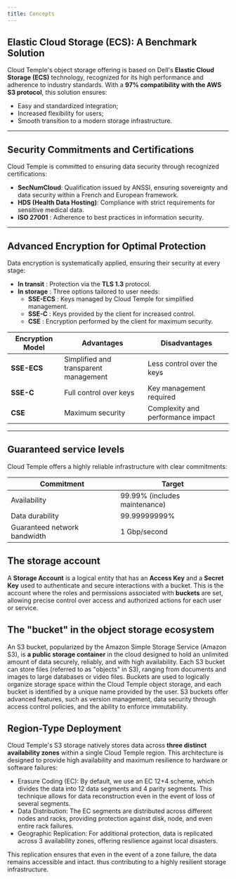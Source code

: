 ```yaml
---
title: Concepts
---
```


## Elastic Cloud Storage (ECS): A Benchmark Solution

Cloud Temple's object storage offering is based on Dell's __Elastic Cloud Storage (ECS)__ technology, recognized for its high performance and adherence to industry standards. With a **97% compatibility with the AWS S3 protocol**, this solution ensures:

- Easy and standardized integration;
- Increased flexibility for users;
- Smooth transition to a modern storage infrastructure.

---

## Security Commitments and Certifications

Cloud Temple is committed to ensuring data security through recognized certifications:

- **SecNumCloud**: Qualification issued by ANSSI, ensuring sovereignty and data security within a French and European framework.
- **HDS (Health Data Hosting)**: Compliance with strict requirements for sensitive medical data.
- **ISO 27001** : Adherence to best practices in information security.

---

## Advanced Encryption for Optimal Protection

Data encryption is systematically applied, ensuring their security at every stage:

- **In transit** : Protection via the __TLS 1.3__ protocol.
- **In storage** : Three options tailored to user needs:
  - **SSE-ECS** : Keys managed by Cloud Temple for simplified management.
  - **SSE-C** : Keys provided by the client for increased control.
  - **CSE** : Encryption performed by the client for maximum security.

| Encryption Model              | Advantages                             | Disadvantages                    |
| ----------------------------- | -------------------------------------- | -------------------------------- |
| **SSE-ECS**                  | Simplified and transparent management  | Less control over the keys       |
| **SSE-C**                    | Full control over keys            | Key management required       |
| **CSE**                      | Maximum security                  | Complexity and performance impact |

---

## Guaranteed service levels

Cloud Temple offers a highly reliable infrastructure with clear commitments:

| Commitment                     | Target                         |
| ------------------------------ | ------------------------------ |
| Availability                   | 99.99% (includes maintenance)  |
| Data durability                | 99.99999999%                   |
| Guaranteed network bandwidth   | 1 Gbp/second                   |

## The storage account

A **Storage Account** is a logical entity that has an **Access Key** and a **Secret Key** used to authenticate and secure interactions with a bucket.
This is the account where the roles and permissions associated with **buckets** are set, allowing precise control over access and authorized actions for each user or service.

## The "bucket" in the object storage ecosystem
An S3 bucket, popularized by the Amazon Simple Storage Service (Amazon S3), is **a public storage container** in the cloud designed to hold an unlimited amount of data securely, reliably, and with high availability. Each S3 bucket can store files (referred to as "objects" in S3), ranging from documents and images to large databases or video files. Buckets are used to logically organize storage space within the Cloud Temple object storage, and each bucket is identified by a unique name provided by the user. S3 buckets offer advanced features, such as version management, data security through access control policies, and the ability to enforce immutability.

## Region-Type Deployment
Cloud Temple's S3 storage natively stores data across __three distinct availability zones__ within a single Cloud Temple region. This architecture is designed to provide high availability and maximum resilience to hardware or software failures:
- Erasure Coding (EC): By default, we use an EC 12+4 scheme, which divides the data into 12 data segments and 4 parity segments. This technique allows for data reconstruction even in the event of loss of several segments.
- Data Distribution: The EC segments are distributed across different nodes and racks, providing protection against disk, node, and even entire rack failures.
- Geographic Replication: For additional protection, data is replicated across 3 availability zones, offering resilience against local disasters.

This replication ensures that even in the event of a zone failure, the data remains accessible and intact.
thus contributing to a highly resilient storage infrastructure.